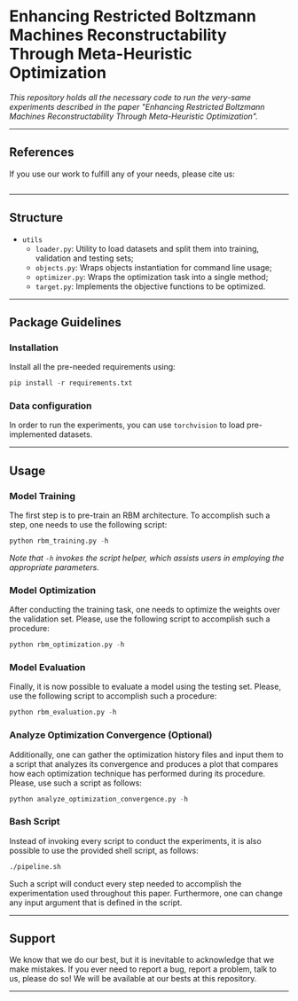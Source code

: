 # Enhancing Restricted Boltzmann Machines Reconstructability Through Meta-Heuristic Optimization

*This repository holds all the necessary code to run the very-same experiments described in the paper "Enhancing Restricted Boltzmann Machines Reconstructability Through Meta-Heuristic Optimization".*

---

## References

If you use our work to fulfill any of your needs, please cite us:

```
```

---

## Structure

 * `utils`
   * `loader.py`: Utility to load datasets and split them into training, validation and testing sets;
   * `objects.py`: Wraps objects instantiation for command line usage;
   * `optimizer.py`: Wraps the optimization task into a single method;  
   * `target.py`: Implements the objective functions to be optimized.
   
   
---

## Package Guidelines

### Installation

Install all the pre-needed requirements using:

```Python
pip install -r requirements.txt
```

### Data configuration

In order to run the experiments, you can use `torchvision` to load pre-implemented datasets.

---

## Usage

### Model Training

The first step is to pre-train an RBM architecture. To accomplish such a step, one needs to use the following script:

```Python
python rbm_training.py -h
```

*Note that `-h` invokes the script helper, which assists users in employing the appropriate parameters.*

### Model Optimization

After conducting the training task, one needs to optimize the weights over the validation set. Please, use the following script to accomplish such a procedure:

```Python
python rbm_optimization.py -h
```

### Model Evaluation

Finally, it is now possible to evaluate a model using the testing set. Please, use the following script to accomplish such a procedure:

```Python
python rbm_evaluation.py -h
```

### Analyze Optimization Convergence (Optional)

Additionally, one can gather the optimization history files and input them to a script that analyzes its convergence and produces a plot that compares how each optimization technique has performed during its procedure. Please, use such a script as follows:

```Python
python analyze_optimization_convergence.py -h
```

### Bash Script

Instead of invoking every script to conduct the experiments, it is also possible to use the provided shell script, as follows:

```Bash
./pipeline.sh
```

Such a script will conduct every step needed to accomplish the experimentation used throughout this paper. Furthermore, one can change any input argument that is defined in the script.

---

## Support

We know that we do our best, but it is inevitable to acknowledge that we make mistakes. If you ever need to report a bug, report a problem, talk to us, please do so! We will be available at our bests at this repository.

---
